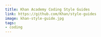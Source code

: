 ```yaml
---
title: Khan Academy Coding Style Guides
link: https://github.com/Khan/style-guides
image: khan-style-guide.jpg
tags:
- coding
---
```

